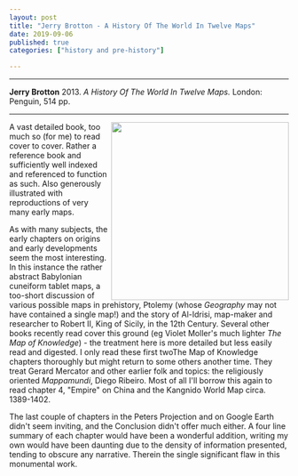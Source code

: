 ```yaml
---
layout: post
title: "Jerry Brotton - A History Of The World In Twelve Maps"
date: 2019-09-06
published: true
categories: ["history and pre-history"]

---
```



***
<b>Jerry Brotton</b> 2013. _A History Of The World In Twelve Maps._ London: Penguin, 514  pp.

***
<img align="right" width="320" src="https://cdn2.penguin.com.au/covers/original/9780141034935.jpg" alt="">   

A vast detailed book, too much so (for me) to read cover to cover.  Rather a reference book and sufficiently well indexed and referenced to function as such.  Also generously illustrated with reproductions of very many early maps.  

As with many subjects, the early chapters on origins and early developments seem the most interesting.  In this instance the rather abstract Babylonian cuneiform tablet maps, a too-short discussion of various possible maps in prehistory, Ptolemy (whose _Geography_ may not have contained a single map!) and the story of Al-Idrisi, map-maker and researcher to Robert II, King of Sicily, in the 12th Century.  Several other books recently read cover this ground (eg Violet Moller's much lighter _The Map of Knowledge_) - the treatment here is more detailed but less easily read and digested.  I only read these first twoThe Map of Knowledge chapters thoroughly but might return to some others another time.  They treat Gerard Mercator and other earlier folk and topics:  the religiously oriented _Mappamundi_, Diego Ribeiro.    Most of all I'll borrow this again to read chapter 4, "Empire" on China and the Kangnido World Map circa. 1389-1402.  

The last couple of chapters in the Peters Projection and on Google Earth didn't seem inviting, and the Conclusion didn't offer much either.  A four line summary of each chapter would have been a wonderful addition, writing my own would have been daunting due to the density of information presented, tending to obscure any narrative.  Therein the single significant flaw in this monumental work. 
